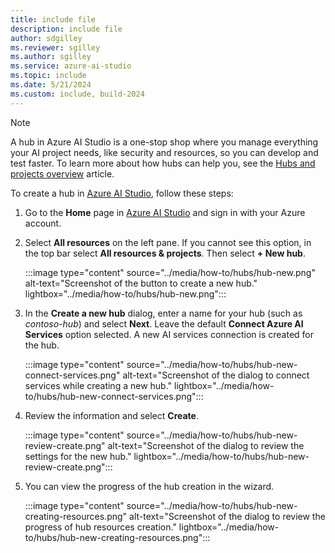 ```yaml
---
title: include file
description: include file
author: sdgilley
ms.reviewer: sgilley
ms.author: sgilley
ms.service: azure-ai-studio
ms.topic: include
ms.date: 5/21/2024
ms.custom: include, build-2024
---
```


> [!NOTE]
> A hub in Azure AI Studio is a one-stop shop where you manage everything your AI project needs, like security and resources, so you can develop and test faster. To learn more about how hubs can help you, see the [Hubs and projects overview](../ai-studio/concepts/ai-resources.md) article.

To create a hub in [Azure AI Studio](https://ai.azure.com), follow these steps:

1. Go to the **Home** page in [Azure AI Studio](https://ai.azure.com) and sign in with your Azure account.
1. Select **All resources** on the left pane. If you cannot see this option, in the top bar select **All resources & projects**. Then select **+ New hub**.

    :::image type="content" source="../media/how-to/hubs/hub-new.png" alt-text="Screenshot of the button to create a new hub." lightbox="../media/how-to/hubs/hub-new.png":::

1. In the **Create a new hub** dialog, enter a name for your hub (such as *contoso-hub*) and select **Next**. Leave the default **Connect Azure AI Services** option selected. A new AI services connection is created for the hub.

    :::image type="content" source="../media/how-to/hubs/hub-new-connect-services.png" alt-text="Screenshot of the dialog to connect services while creating a new hub." lightbox="../media/how-to/hubs/hub-new-connect-services.png":::

1. Review the information and select **Create**.

    :::image type="content" source="../media/how-to/hubs/hub-new-review-create.png" alt-text="Screenshot of the dialog to review the settings for the new hub." lightbox="../media/how-to/hubs/hub-new-review-create.png":::

1. You can view the progress of the hub creation in the wizard. 

    :::image type="content" source="../media/how-to/hubs/hub-new-creating-resources.png" alt-text="Screenshot of the dialog to review the progress of hub resources creation." lightbox="../media/how-to/hubs/hub-new-creating-resources.png":::
